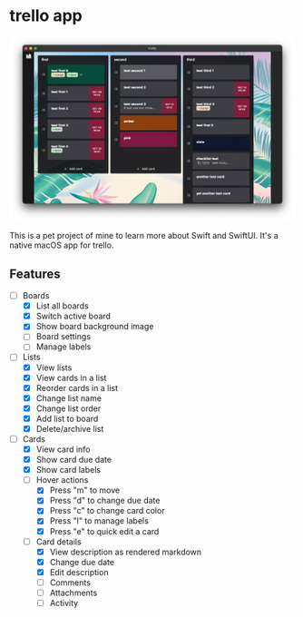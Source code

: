 # trello app

![image of the app](docs/app.png)

This is a pet project of mine to learn more about Swift and SwiftUI. It's a native macOS app
for trello.

## Features

- [ ] Boards
  - [x] List all boards
  - [x] Switch active board
  - [x] Show board background image
  - [ ] Board settings
  - [ ] Manage labels
- [ ] Lists
  - [x] View lists
  - [x] View cards in a list
  - [x] Reorder cards in a list
  - [x] Change list name
  - [x] Change list order
  - [x] Add list to board
  - [x] Delete/archive list
- [ ] Cards
  - [x] View card info
  - [x] Show card due date
  - [x] Show card labels
  - [ ] Hover actions
    - [x] Press "m" to move
    - [x] Press "d" to change due date
    - [x] Press "c" to change card color
    - [x] Press "l" to manage labels
    - [x] Press "e" to quick edit a card
  - [ ] Card details
    - [x] View description as rendered markdown
    - [x] Change due date
    - [x] Edit description
    - [ ] Comments
    - [ ] Attachments
    - [ ] Activity

